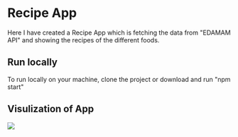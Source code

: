 # Recipe App
Here I have created a Recipe App which is fetching the data from "EDAMAM API" and showing the recipes of the different foods.

## Run locally
To run locally on your machine, clone the project or download and run "npm start"

## Visulization of App

<img src = "./images/Screenshots.png">